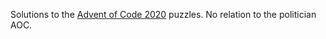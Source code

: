 Solutions to the [Advent of Code 2020](https://adventofcode.com/2020) puzzles. No relation to the politician AOC.
